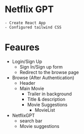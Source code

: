 # Netflix GPT
    - Create React App
    - Configured tailwind CSS

# Feaures
- Login/Sign Up
    - Sign In/Sign up form
    - Redirect to the browse page
- Browse (After Authentication)
    - Header
    - Main Movie
        - Trailer in background
        - Title & description
        - Movie Suggestions
            - MovieList
- NetflixGPT
    - search bar
    - Movie suggestions